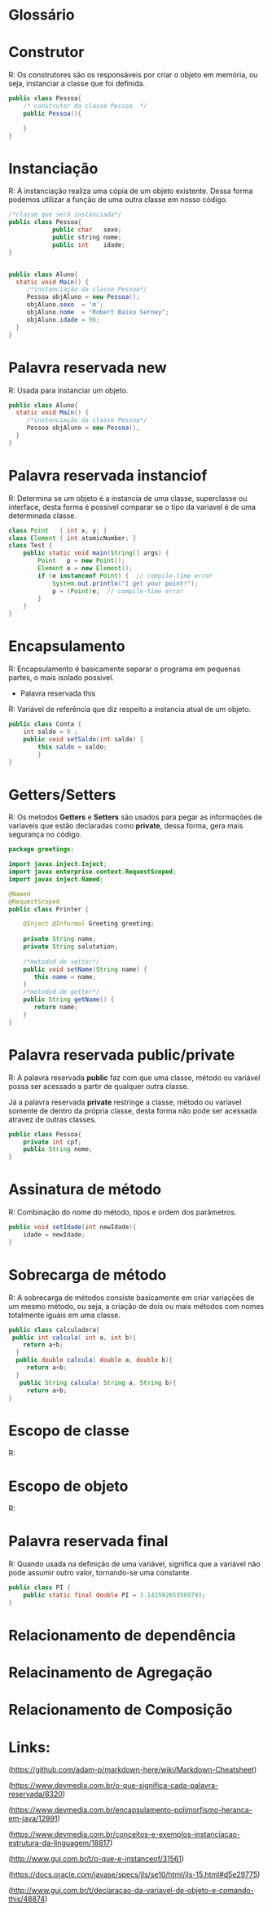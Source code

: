 # Glossário


# Construtor

R: Os construtores são os responsáveis por criar o objeto em memória, ou seja, instanciar a classe que foi definida.
```java
public class Pessoa{
	/* construtor da classe Pessoa  */
	public Pessoa(){

	}
}
```

# Instanciação

R: A instanciação realiza uma cópia de um objeto existente. Dessa forma podemos utilizar a função de uma outra classe em nosso código.


```java
/*classe que será instanciada*/
public class Pessoa{
            public char   sexo;
            public string nome;
            public int    idade;
}


public class Aluno{
  static void Main() {
  	 /*instanciação da classe Pessoa*/
  	 Pessoa objAluno = new Pessoa();  
	 objAluno.sexo  = 'm';
	 objAluno.nome  = "Robert Baixo Serney";
	 objAluno.idade = 96;
  }
}

```

# Palavra reservada new

R: Usada para instanciar um objeto.
 
```java
public class Aluno{
  static void Main() {
  	 /*instanciação da classe Pessoa*/
  	 Pessoa objAluno = new Pessoa();  
  }
}
```

# Palavra reservada instanciof

R: Determina se um objeto é a instancia de uma classe, superclasse ou interface, desta forma é possivel comparar se o tipo da variavel é de uma determinada classe. 

```java
class Point   { int x, y; }
class Element { int atomicNumber; }
class Test {
    public static void main(String[] args) {
        Point   p = new Point();
        Element e = new Element();
        if (e instanceof Point) {  // compile-time error
            System.out.println("I get your point!");
            p = (Point)e;  // compile-time error
        }
    }
}
```

# Encapsulamento

R:  Encapsulamento é basicamente separar o programa em pequenas partes, o mais isolado possivel. 
* Palavra reservada this

R: Variável de referência que diz respeito a instancia atual de um objeto.

```java
public class Conta {
	int saldo = 0 ;
	public void setSaldo(int saldo) {
		this.saldo = saldo; 
    	}
}
```

# Getters/Setters

R: Os metodos **Getters** e **Setters** são usados para pegar as informações de variaveis que estão declaradas como **private**, dessa forma, gera mais segurança no código. 
```java
package greetings;

import javax.inject.Inject;
import javax.enterprise.context.RequestScoped;
import javax.inject.Named;

@Named
@RequestScoped
public class Printer {

    @Inject @Informal Greeting greeting;
    
    private String name;
    private String salutation;
		
    /*metodod de setter*/
    public void setName(String name) {
       this.name = name;
    }
    /*metodod de getter*/
    public String getName() {
       return name;
    }
}

```

# Palavra reservada public/private

R: A palavra reservada **public** faz com que uma classe, método ou variável possa ser acessado a partir de qualquer outra classe.

Já a palavra reservada **private** restringe a classe, método ou variavel somente de dentro da própria classe, desta forma não pode ser acessada atravez de outras classes.

```java
public class Pessoa{
	private int cpf;
	public String nome;
}
```

# Assinatura de método

R: Combinação do nome do método, tipos e ordem dos parâmetros.
```java
public void setIdade(int newIdade){
	idade = newIdade;
}
```

# Sobrecarga de método

R: A sobrecarga de métodos consiste basicamente em criar variações de um mesmo método, ou seja, a criação de dois ou mais métodos com nomes totalmente iguais em uma classe.

```java
public class calculadora{
 public int calcula( int a, int b){
    return a+b;
  }
  public double calcula( double a, double b){
     return a+b;
  }
   public String calcula( String a, String b){
     return a+b;
}
```
# Escopo de classe

R: 

# Escopo de objeto

R: 


# Palavra reservada final

R: Quando usada na definição de uma variável, significa que a variável não pode assumir outro valor, tornando-se uma constante. 

```java
public class PI {
    public static final double PI = 3.141592653589793;
}
```

# Relacionamento de dependência

# Relacinamento de Agregação

# Relacionamento de Composição



# Links:

(https://github.com/adam-p/markdown-here/wiki/Markdown-Cheatsheet)

(https://www.devmedia.com.br/o-que-significa-cada-palavra-reservada/8320)

(https://www.devmedia.com.br/encapsulamento-polimorfismo-heranca-em-java/12991)

(https://www.devmedia.com.br/conceitos-e-exemplos-instanciacao-estrutura-da-linguagem/18817)

(http://www.guj.com.br/t/o-que-e-instanceof/31561)

(https://docs.oracle.com/javase/specs/jls/se10/html/jls-15.html#d5e29775)

(http://www.guj.com.br/t/declaracao-da-variavel-de-objeto-e-comando-this/48874)
